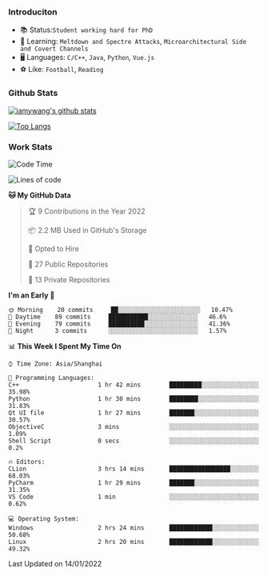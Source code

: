 ### Introduciton

- 📚 Status:`Student working hard for PhD`
- 🔎 Learning: `Meltdown and Spectre Attacks`, `Microarchitectural Side and Covert Channels`
- 🖥️ Languages: `C/C++`, `Java`, `Python`, `Vue.js`
- ⚽ Like: `Football`, `Reading`

### Github Stats

[![iamywang's github stats](https://github-readme-stats.vercel.app/api?username=iamywang&count_private=true&show_icons=true)]()

[![Top Langs](https://github-readme-stats.vercel.app/api/top-langs/?username=iamywang&layout=compact)]()

### Work Stats

<!--START_SECTION:waka-->
![Code Time](http://img.shields.io/badge/Code%20Time-74%20hrs%2046%20mins-blue)

![Lines of code](https://img.shields.io/badge/From%20Hello%20World%20I%27ve%20Written-538%20Thousand%20lines%20of%20code-blue)

**🐱 My GitHub Data** 

> 🏆 9 Contributions in the Year 2022
 > 
> 📦 2.2 MB Used in GitHub's Storage 
 > 
> 💼 Opted to Hire
 > 
> 📜 27 Public Repositories 
 > 
> 🔑 13 Private Repositories  
 > 
**I'm an Early 🐤** 

```text
🌞 Morning    20 commits     ██░░░░░░░░░░░░░░░░░░░░░░░   10.47% 
🌆 Daytime    89 commits     ███████████░░░░░░░░░░░░░░   46.6% 
🌃 Evening    79 commits     ██████████░░░░░░░░░░░░░░░   41.36% 
🌙 Night      3 commits      ░░░░░░░░░░░░░░░░░░░░░░░░░   1.57%

```


📊 **This Week I Spent My Time On** 

```text
⌚︎ Time Zone: Asia/Shanghai

💬 Programming Languages: 
C++                      1 hr 42 mins        █████████░░░░░░░░░░░░░░░░   35.98% 
Python                   1 hr 30 mins        ████████░░░░░░░░░░░░░░░░░   31.83% 
Qt UI file               1 hr 27 mins        ███████░░░░░░░░░░░░░░░░░░   30.57% 
ObjectiveC               3 mins              ░░░░░░░░░░░░░░░░░░░░░░░░░   1.09% 
Shell Script             0 secs              ░░░░░░░░░░░░░░░░░░░░░░░░░   0.2%

🔥 Editors: 
CLion                    3 hrs 14 mins       █████████████████░░░░░░░░   68.03% 
PyCharm                  1 hr 29 mins        ███████░░░░░░░░░░░░░░░░░░   31.35% 
VS Code                  1 min               ░░░░░░░░░░░░░░░░░░░░░░░░░   0.62%

💻 Operating System: 
Windows                  2 hrs 24 mins       ████████████░░░░░░░░░░░░░   50.68% 
Linux                    2 hrs 20 mins       ████████████░░░░░░░░░░░░░   49.32%

```


 Last Updated on 14/01/2022
<!--END_SECTION:waka-->
